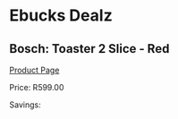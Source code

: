 
# Ebucks Dealz
## Bosch: Toaster 2 Slice - Red
[Product Page](https://www.ebucks.com/web/shop/productSelected.do?prodId=523009144&catId=704985963)

Price: R599.00

Savings: 


	